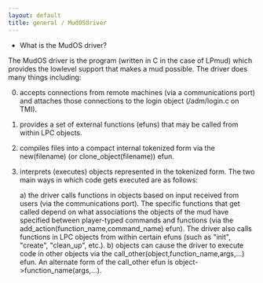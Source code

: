```yaml
---
layout: default
title: general / MudOSdriver
---
```



* What is the MudOS driver?

The MudOS driver is the program (written in C in the case of LPmud) which
provides the lowlevel support that makes a mud possible.  The driver
does many things including:

0) accepts connections from remote machines (via a communications port) and
    attaches those connections to the login object (/adm/login.c on TMI).

1) provides a set of external functions (efuns) that may be called from
    within LPC objects.

2) compiles files into a compact internal tokenized form via the new(filename)
    (or clone_object(filename)) efun.

3) interprets (executes) objects represented in the tokenized form.   The
    two main ways in which code gets executed are as follows:

    a) the driver calls functions in objects based on input received from
    users (via the communications port).  The specific functions that get
    called depend on what associations the objects of the mud have specified
    between player-typed commands and functions (via the
    add_action(function_name,command_name) efun).  The driver also
    calls functions in LPC objects from within certain efuns (such as "init",
    "create", "clean_up", etc.).
    b) objects can cause the driver to execute code in other objects via
    the call_other(object,function_name,args,...) efun.  An alternate
    form of the call_other efun is object->function_name(args,...).
